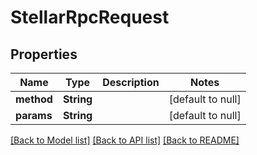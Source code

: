# StellarRpcRequest

## Properties

| Name       | Type       | Description | Notes             |
| ---------- | ---------- | ----------- | ----------------- |
| **method** | **String** |             | [default to null] |
| **params** | **String** |             | [default to null] |

[[Back to Model list]](../README.md#documentation-for-models) [[Back to API list]](../README.md#documentation-for-api-endpoints) [[Back to README]](../README.md)
